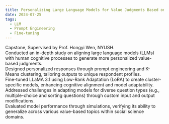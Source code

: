 ```yaml
---
title: Personalizing Large Language Models for Value Judgments Based on Cognitive Models
date: 2024-07-25
tags:
  - LLM
  - Prompt Engineering
  - Fine-tuning
---
```

Capstone, Supervised by Prof. Hongyi Wen, NYUSH.<br>
Conducted an in-depth study on aligning large language models (LLMs) with human cognitive processes to generate more personalized value-based judgments.<br>
Designed personalized responses through prompt engineering and K-Means clustering, tailoring outputs to unique respondent profiles.<br>
Fine-tuned LLaMA 3.1 using Low-Rank Adaptation (LoRA) to create cluster-specific models, enhancing cognitive alignment and model adaptability.<br>
Addressed challenges in adapting models for diverse question types (e.g., multiple-choice and sorting questions) through custom input and output modifications.<br>
Evaluated model performance through simulations, verifying its ability to generalize across various value-based topics within social science domains.<br>



<!--more-->
